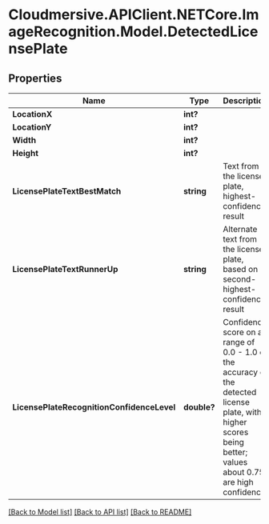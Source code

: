 # Cloudmersive.APIClient.NETCore.ImageRecognition.Model.DetectedLicensePlate
## Properties

Name | Type | Description | Notes
------------ | ------------- | ------------- | -------------
**LocationX** | **int?** |  | [optional] 
**LocationY** | **int?** |  | [optional] 
**Width** | **int?** |  | [optional] 
**Height** | **int?** |  | [optional] 
**LicensePlateTextBestMatch** | **string** | Text from the license plate, highest-confidence result | [optional] 
**LicensePlateTextRunnerUp** | **string** | Alternate text from the license plate, based on second-highest-confidence result | [optional] 
**LicensePlateRecognitionConfidenceLevel** | **double?** | Confidence score on a range of 0.0 - 1.0 of the accuracy of the detected license plate, with higher scores being better; values about 0.75 are high confidence | [optional] 

[[Back to Model list]](../README.md#documentation-for-models) [[Back to API list]](../README.md#documentation-for-api-endpoints) [[Back to README]](../README.md)

